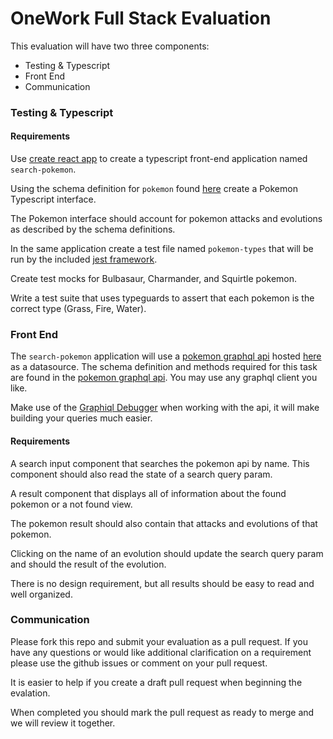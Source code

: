# OneWork Full Stack Evaluation

This evaluation will have two three components:

- Testing & Typescript
- Front End
- Communication

### Testing & Typescript

#### Requirements

Use [create react app](https://reactjs.org/docs/create-a-new-react-app.html) to create a typescript front-end application named `search-pokemon`.

Using the schema definition for `pokemon` found [here](https://wayfair.github.io/dociql/) create a Pokemon Typescript interface.

The Pokemon interface should account for pokemon attacks and evolutions as described by the schema definitions.

In the same application create a test file named `pokemon-types` that will be run by the included [jest framework](https://jestjs.io/).

Create test mocks for Bulbasaur, Charmander, and Squirtle pokemon.

Write a test suite that uses typeguards to assert that each pokemon is the correct type (Grass, Fire, Water).


### Front End

The `search-pokemon` application will use a [pokemon graphql api](https://wayfair.github.io/dociql/) hosted [here](https://graphql-pokemon2.vercel.app) as a datasource. The schema definition and methods required for this task are found in the [pokemon graphql api](https://wayfair.github.io/dociql/). You may use any graphql client you like.

Make use of the [Graphiql Debugger](https://graphql-pokemon2.vercel.app) when working with the api, it will make building your queries much easier.

#### Requirements

A search input component that searches the pokemon api by name. This component should also read the state of a search query param.

A result component that displays all of information about the found pokemon or a not found view.

The pokemon result should also contain that attacks and evolutions of that pokemon.

Clicking on the name of an evolution should update the search query param and should the result of the evolution.

There is no design requirement, but all results should be easy to read and well organized.

### Communication

Please fork this repo and submit your evaluation as a pull request. If you have any questions or would like additional clarification on a requirement please use the github issues or comment on your pull request.

It is easier to help if you create a draft pull request when beginning the evalation.

When completed you should mark the pull request as ready to merge and we will review it together.







